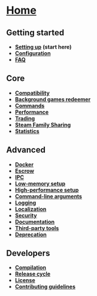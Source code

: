 # **[Home](https://github.com/JustArchi/ArchiSteamFarm/wiki)**


## Getting started

* **[Setting up](./Setting-up)** **(start here)**
* **[Configuration](Configuration)**
* **[FAQ](FAQ)**


## Core

* **[Compatibility](Compatibility)**
* **[Background games redeemer](Background-games-redeemer)**
* **[Commands](Commands)**
* **[Performance](Performance)**
* **[Trading](Trading)**
* **[Steam Family Sharing](Steam-Family-Sharing)**
* **[Statistics](Statistics)**


## Advanced

* **[Docker](Docker)**
* **[Escrow](Escrow)**
* **[IPC](IPC)**
* **[Low-memory setup](Low-memory-setup)**
* **[High-performance setup](High-performance-setup)**
* **[Command-line arguments](Command-line-arguments)**
* **[Logging](Logging)**
* **[Localization](Localization)**
* **[Security](Security)**
* **[Documentation](Documentation)**
* **[Third-party tools](Third-party-tools)**
* **[Deprecation](Deprecation)**


## Developers

* **[Compilation](Compilation)**
* **[Release cycle](Release-cycle)**
* **[License](License)**
* **[Contributing guidelines](https://github.com/JustArchi/ArchiSteamFarm/blob/master/.github/CONTRIBUTING.md)**